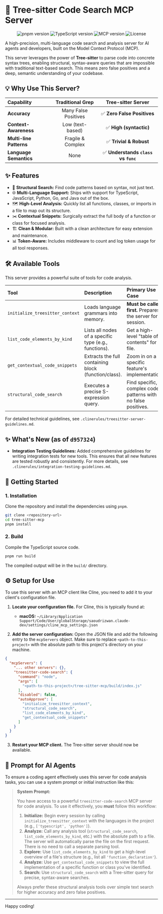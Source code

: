 # 🌳 Tree-sitter Code Search MCP Server

<p align="center">
  <img src="https://img.shields.io/badge/pnpm-v9.x-orange?logo=pnpm" alt="pnpm version">
  <img src="https://img.shields.io/badge/TypeScript-5.x-blue?logo=typescript" alt="TypeScript version">
  <img src="https://img.shields.io/badge/MCP-v0.6-green" alt="MCP version">
  <img src="https://img.shields.io/badge/License-MIT-yellow" alt="License">
</p>

A high-precision, multi-language code search and analysis server for AI agents and developers, built on the Model Context Protocol (MCP).

This server leverages the power of **Tree-sitter** to parse code into concrete syntax trees, enabling structural, syntax-aware queries that are impossible with traditional text-based search. This means zero false positives and a deep, semantic understanding of your codebase.

## 💡 Why Use This Server?

| Capability | Traditional Grep | Tree-sitter Server |
| :--- | :---: | :---: |
| **Accuracy** | Many False Positives | ✅ **Zero False Positives** |
| **Context-Awareness** | Low (text-based) | ✅ **High (syntactic)** |
| **Multi-line Patterns** | Fragile & Complex | ✅ **Trivial & Robust** |
| **Language Semantics** | None | ✅ **Understands `class` vs `func`** |

## ✨ Features

- 🧠 **Structural Search:** Find code patterns based on syntax, not just text.
- 🌐 **Multi-Language Support:** Ships with support for TypeScript, JavaScript, Python, Go, and Java out of the box.
- 🗺️ **High-Level Analysis:** Quickly list all functions, classes, or imports in a file to map out its structure.
- ✂️ **Contextual Snippets:** Surgically extract the full body of a function or class for focused analysis.
- 🏗️ **Clean & Modular:** Built with a clean architecture for easy extension and maintenance.
- 📊 **Token-Aware:** Includes middleware to count and log token usage for all tool responses.

## 🛠️ Available Tools

This server provides a powerful suite of tools for code analysis.

| Tool | Description | Primary Use Case |
| :--- | :--- | :--- |
| `initialize_treesitter_context` | Loads language grammars into memory. | **Must be called first.** Prepares the server for a session. |
| `list_code_elements_by_kind` | Lists all nodes of a specific type (e.g., functions). | Get a high-level "table of contents" for a file. |
| `get_contextual_code_snippets`| Extracts the full containing block (function/class). | Zoom in on a specific feature's implementation. |
| `structural_code_search` | Executes a precise S-expression query. | Find specific, complex code patterns with no false positives. |

For detailed technical guidelines, see `.clinerules/treesitter-server-guidelines.md`.

## ✨ What's New (as of `d957324`)

- **Integration Testing Guidelines:** Added comprehensive guidelines for writing integration tests for new tools. This ensures that all new features are tested robustly and consistently. For more details, see `.clinerules/integration-testing-guidelines.md`.

## 🚀 Getting Started

### 1. Installation

Clone the repository and install the dependencies using `pnpm`.

```bash
git clone <repository-url>
cd tree-sitter-mcp
pnpm install
```

### 2. Build

Compile the TypeScript source code.

```bash
pnpm run build
```

The compiled output will be in the `build/` directory.

## ⚙️ Setup for Use

To use this server with an MCP client like Cline, you need to add it to your client's configuration file.

1.  **Locate your configuration file.** For Cline, this is typically found at:
    -   **macOS:** `~/Library/Application Support/Code/User/globalStorage/saoudrizwan.claude-dev/settings/cline_mcp_settings.json`

2.  **Add the server configuration:** Open the JSON file and add the following entry to the `mcpServers` object. Make sure to replace `<path-to-this-project>` with the absolute path to this project's directory on your machine.

```json
{
  "mcpServers": {
    "... other servers": {},
    "treesitter-code-search": {
      "command": "node",
      "args": [
        "<path-to-this-project>/tree-sitter-mcp/build/index.js"
      ],
      "disabled": false,
      "autoApprove": [
        "initialize_treesitter_context",
        "structural_code_search",
        "list_code_elements_by_kind",
        "get_contextual_code_snippets"
      ]
    }
  }
}
```

3.  **Restart your MCP client.** The Tree-sitter server should now be available.

## 🤖 Prompt for AI Agents

To ensure a coding agent effectively uses this server for code analysis tasks, you can use a system prompt or initial instruction like this:

> **System Prompt:**
>
> You have access to a powerful `treesitter-code-search` MCP server for code analysis. To use it effectively, you **must** follow this workflow:
>
> 1.  **Initialize:** Begin every session by calling `initialize_treesitter_context` with the languages in the project (e.g., `['typescript', 'python']`).
> 2.  **Analyze:** Call any analysis tool (`structural_code_search`, `list_code_elements_by_kind`, etc.) with the absolute path to a file. The server will automatically parse the file on the first request. There is no need to call a separate parsing tool.
> 3.  **Explore:** Use `list_code_elements_by_kind` to get a high-level overview of a file's structure (e.g., list all `'function_declaration'`).
> 4.  **Analyze:** Use `get_contextual_code_snippets` to view the full implementation of a specific function or class you've identified.
> 5.  **Search:** Use `structural_code_search` with a Tree-sitter query for precise, syntax-aware searches.
>
> Always prefer these structural analysis tools over simple text search for higher accuracy and zero false positives.

---

Happy coding!
